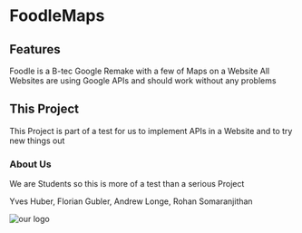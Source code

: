 # FoodleMaps

## Features

Foodle is a B-tec Google Remake with a few of Maps on a Website
All Websites are using Google APIs and should work without any problems

## This Project

This Project is part of a test for us to implement APIs in a Website and to try new things out

### About Us

We are Students so this is more of a test than a serious Project

Yves Huber, Florian Gubler, Andrew Longe, Rohan Somaranjithan

![our logo](https://github.com/YvesHuber/FoodleMaps/tree/images/Logo.png)
